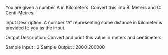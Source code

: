 You are given a number A in Kilometers. Convert this into B: Meters and C: Centi-Metres.

Input Description:
A number "A" representing some distance in kilometer is provided to you as the input.

Output Description:
Convert and print this value in meters and centimeters.

Sample Input :
2
Sample Output :
2000
200000